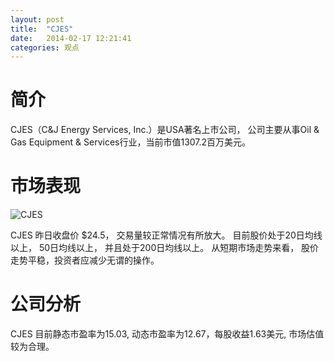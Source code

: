 ```yaml
---
layout: post
title:  "CJES"
date:   2014-02-17 12:21:41
categories: 观点
---
```


# 简介
CJES（C&J Energy Services, Inc.）是USA著名上市公司，
公司主要从事Oil & Gas Equipment & Services行业，当前市值1307.2百万美元。

# 市场表现

![CJES](http://finviz.com/chart.ashx?t=CJES&ty=c&ta=1&p=d&s=l)

CJES 昨日收盘价 $24.5，
交易量较正常情况有所放大。
目前股价处于20日均线以上，
50日均线以上，
并且处于200日均线以上。
从短期市场走势来看，
股价走势平稳，投资者应减少无谓的操作。

# 公司分析
CJES 目前静态市盈率为15.03, 动态市盈率为12.67，每股收益1.63美元,
市场估值较为合理。
